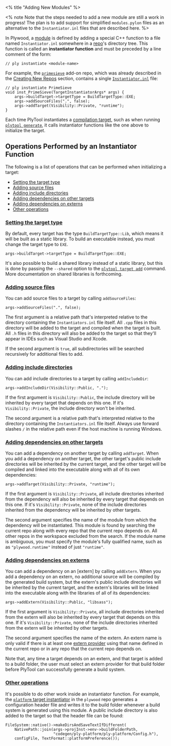 <% title "Adding New Modules" %>

<% note Note that the steps needed to add a new module are still a work in progress! The plan is to add support for simplified `modules.pylon` files as an alternative to the `Instantiator.inl` files that are described here. %>

In Plywood, a [module](KeyConcepts#modules) is defined by adding a special C++ function to a file named `Instantiator.inl` somewhere in a [repo](KeyConcepts#repos)'s directory tree. This function is called an **instantiator function** and must be preceded by a line comment of the form:

    // ply instantiate <module-name>

For example, the [`primesieve`](https://github.com/arc80/primesieve) add-on repo, which was already described in the [Creating New Repos](NewRepos) section, contains a single [`Instantiator.inl`](https://github.com/arc80/primesieve/blob/master/src/PrimeSieve/Instantiators.inl) file:

    // ply instantiate PrimeSieve
    void inst_PrimeSieve(TargetInstantiatorArgs* args) {
        args->buildTarget->targetType = BuildTargetType::EXE;
        args->addSourceFiles(".", false);
        args->addTarget(Visibility::Private, "runtime");
    }

Each time PlyTool instantiates a [compilation target](KeyConcepts#targets), such as when running [`plytool generate`](PlyTool), it calls instantiator functions like the one above to initialize the target.

## Operations Performed by an Instantiator Function

The following is a list of operations that can be performed when initializing a target:

* [Setting the target type](#setting-the-target-type)
* [Adding source files](#adding-source-files)
* [Adding include directories](#adding-include-directories)
* [Adding dependencies on other targets](#adding-dependencies-on-other-targets)
* [Adding dependencies on externs](#adding-dependencies-on-externs)
* [Other operations](#other-operations)

### [Setting the target type](#setting-the-target-type)

By default, every target has the type `BuildTargetType::Lib`, which means it will be built as a static library. To build an executable instead, you must change the target type to `EXE`.

    args->buildTarget->targetType = BuildTargetType::EXE;

It's also possible to build a shared library instead of a static library, but this is done by passing the `--shared` option to the [`plytool target add`](PlyTool) command. More documentation on shared libraries is forthcoming.

### [Adding source files](#adding-source-files)

You can add source files to a target by calling `addSourceFiles`:

    args->addSourceFiles(".", false);

The first argument is a relative path that's interpreted relative to the directory containing the `Instantiators.inl` file itself. All `.cpp` files in this directory will be added to the target and compiled when the target is built. All `.h` files in this directory will also be added to the target so that they'll appear in IDEs such as Visual Studio and Xcode.

If the second argument is `true`, all subdirectories will be searched recursively for additional files to add.

### [Adding include directories](#adding-include-directories)

You can add include directories to a target by calling `addIncludeDir`:

    args->addIncludeDir(Visibility::Public, ".");

If the first argument is `Visibility::Public`, the include directory will be inherited by every target that depends on this one. If it's `Visibility::Private`, the include directory won't be inherited.

The second argument is a relative path that's interpreted relative to the directory containing the `Instantiators.inl` file itself. Always use forward slashes `/` in the relative path even if the host machine is running Windows.

### [Adding dependencies on other targets](#adding-dependencies-on-other-targets)

You can add a dependency on another target by calling `addTarget`. When you add a dependency on another target, the other target's public include directories will be inherited by the current target, and the other target will be compiled and linked into the executable along with all of its own dependencies:

    args->addTarget(Visibility::Private, "runtime");

If the first argument is `Visibility::Private`, all include directories inherited from the dependency will also be inherited by every target that depends on this one. If it's `Visibility::Private`, none of the include directories inherited from the dependency will be inherited by other targets.

The second argument specifies the name of the module from which the dependency will be instantiated. This module is found by searching the current repo along with every repo that the current repo depends on. All other repos in the workspace excluded from the search. If the module name is ambiguous, you must specify the module's fully qualified name, such as as `"plywood.runtime"` instead of just `"runtime"`.

### [Adding dependencies on externs](#adding-dependencies-on-externs)

You can add a dependency on an [extern] by calling `addExtern`. When you add a dependency on an extern, no additional source will be compiled by the generated build system, but the extern's public include directories will be inherited by the current target, and the extern's libraries will be linked into the executable along with the libraries of all of its dependencies:

    args->addExtern(Visibility::Public, "libsass");

If the first argument is `Visibility::Private`, all include directories inherited from the extern will also be inherited by every target that depends on this one. If it's `Visibility::Private`, none of the include directories inherited from the extern will be inherited by other targets.

The second argument specifies the name of the extern. An extern name is only valid if there is at least one [extern provider](KeyConcepts#extern-providers) using that name defined in the current repo or in any repo that the current repo depends on.

Note that, any time a target depends on an extern, and that target is added to a build folder, the user must select an extern provider for that build folder before PlyTool can successfully generate a build system.

### [Other operations](#other-operations)

It's possible to do other work inside an instantiator function. For example, the [`platform` target instantiator](https://github.com/arc80/plywood/blob/master/repos/plywood/src/platform/Instantiators.inl) in the `plywood` repo generates a configuration header file and writes it to the build folder whenever a build system is generated using this module. A public include directory is also added to the target so that the header file can be found:

    FileSystem::native()->makeDirsAndSaveTextIfDifferent(
        NativePath::join(args->projInst->env->buildFolderPath,
                         "codegen/ply-platform/ply-platform/Config.h"),
        configFile, TextFormat::platformPreference());